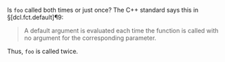 Is `foo` called both times or just once? The C++ standard says this in §[dcl.fct.default]¶9:

> A default argument is evaluated each time the function is called with no argument for the corresponding parameter.

Thus, `foo` is called twice.